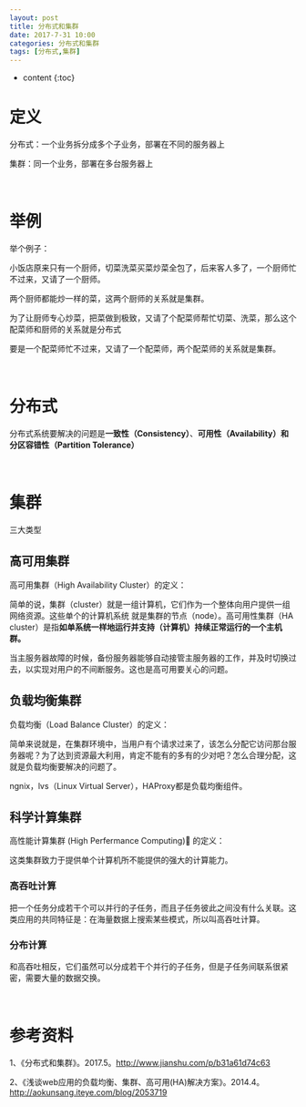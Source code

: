 ```yaml
---
layout: post
title: 分布式和集群
date: 2017-7-31 10:00
categories: 分布式和集群
tags: [分布式,集群]
---
```


* content
{:toc}
# 定义

分布式：一个业务拆分成多个子业务，部署在不同的服务器上

集群：同一个业务，部署在多台服务器上

<br/>

# 举例

举个例子：

小饭店原来只有一个厨师，切菜洗菜买菜炒菜全包了，后来客人多了，一个厨师忙不过来，又请了一个厨师。

两个厨师都能炒一样的菜，这两个厨师的关系就是集群。

为了让厨师专心炒菜，把菜做到极致，又请了个配菜师帮忙切菜、洗菜，那么这个配菜师和厨师的关系就是分布式

要是一个配菜师忙不过来，又请了一个配菜师，两个配菜师的关系就是集群。

<br/>

# 分布式

分布式系统要解决的问题是**一致性（Consistency）**、**可用性（Availability）**和**分区容错性（Partition Tolerance）**

<br/>

# 集群

三大类型

## 高可用集群

高可用集群（High Availability Cluster）的定义：

简单的说，集群（cluster）就是一组计算机，它们作为一个整体向用户提供一组网络资源。这些单个的计算机系统 就是集群的节点（node）。高可用性集群（HA cluster）是指**如单系统一样地运行并支持（计算机）持续正常运行的一个主机群。**

当主服务器故障的时候，备份服务器能够自动接管主服务器的工作，并及时切换过去，以实现对用户的不间断服务。这也是高可用要关心的问题。

## 负载均衡集群

负载均衡（Load Balance Cluster）的定义：

简单来说就是，在集群环境中，当用户有个请求过来了，该怎么分配它访问那台服务器呢？为了达到资源最大利用，肯定不能有的多有的少对吧？怎么合理分配，这就是负载均衡要解决的问题了。

ngnix，lvs（Linux Virtual Server），HAProxy都是负载均衡组件。

## 科学计算集群

高性能计算集群 (High Perfermance Computing) 的定义：

这类集群致力于提供单个计算机所不能提供的强大的计算能力。

### 高吞吐计算

把一个任务分成若干个可以并行的子任务，而且子任务彼此之间没有什么关联。这类应用的共同特征是：在海量数据上搜索某些模式，所以叫高吞吐计算。

### 分布计算

和高吞吐相反，它们虽然可以分成若干个并行的子任务，但是子任务间联系很紧密，需要大量的数据交换。

<br/>

# 参考资料

1、《分布式和集群》。2017.5。<http://www.jianshu.com/p/b31a61d74c63>

2、《浅谈web应用的负载均衡、集群、高可用(HA)解决方案》。2014.4。<http://aokunsang.iteye.com/blog/2053719>